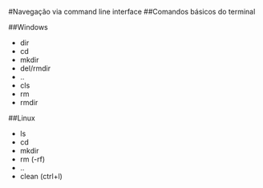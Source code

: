 #Navegação via command line interface
##Comandos básicos do terminal

##Windows
- dir
- cd
- mkdir
- del/rmdir
- ..
- cls
- rm
- rmdir

##Linux
- ls
- cd
- mkdir
- rm (-rf)
- ..
- clean (ctrl+l)
